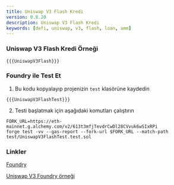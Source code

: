 ```yaml
---
title: Uniswap V3 Flash Kredi
version: 0.8.20
description: Uniswap V3 Flash Kredi
keywords: [defi, uniswap, v3, flash, loan, amm]
---
```


### Uniswap V3 Flash Kredi Örneği

```solidity
{{{UniswapV3Flash}}}
```

### Foundry ile Test Et

1. Bu kodu kopyalayıp projenizin `test` klasörüne kaydedin

```solidity
{{{UniswapV3FlashTest}}}
```

2. Testi başlatmak için aşağıdaki komutları çalıştırın

```shell
FORK_URL=https://eth-mainnet.g.alchemy.com/v2/613t3mfjTevdrCwDl28CVvuk6wSIxRPi
forge test -vv --gas-report --fork-url $FORK_URL --match-path test/UniswapV3FlashTest.test.sol
```

### Linkler

<a href="https://github.com/foundry-rs/foundry" target="__blank">Foundry</a>

<a href="https://github.com/t4sk/defi-notes" target="__blank">Uniswap V3 Foundry örneği</a>
